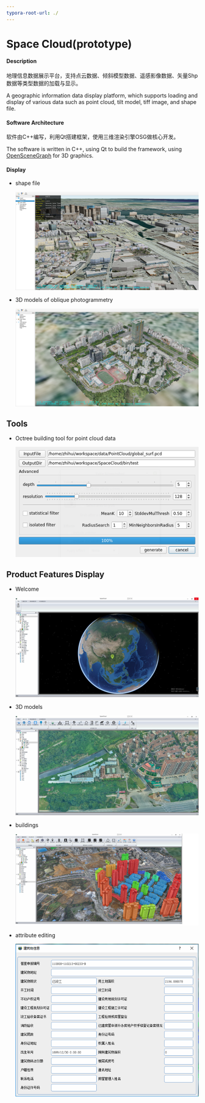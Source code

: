 ```yaml
---
typora-root-url: ./
---
```


# Space Cloud(prototype)

#### Description
地理信息数据展示平台，支持点云数据、倾斜模型数据、遥感影像数据、矢量Shp数据等类型数据的加载与显示。

A geographic information data display platform,  which supports loading and display of various data such as point cloud, tilt model, tiff image, and shape file.

#### Software Architecture
软件由C++编写，利用Qt搭建框架，使用三维渲染引擎OSG做核心开发。

The software is written in C++, using Qt to build the framework, using [OpenSceneGraph](http://www.openscenegraph.org/) for 3D graphics.

#### Display

- shape file

  ![demo](/docs/demo.png)

- 3D models of oblique photogrammetry

  ![demo](/docs/demo2.png)

## Tools

- Octree building tool for point cloud data

  ![demo](/docs/octree.png)

## Product Features Display

- Welcome

  ![init](.\docs\init.png)

- 3D models

  ![SpaceCloud2](.\docs\SpaceCloud2.png)

- buildings

  ![SpaceCloud](.\docs\SpaceCloud.png)

- attribute editing

  ![building](.\docs\building.png)